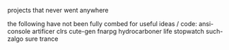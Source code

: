 projects that never went anywhere

the following have not been fully combed for useful ideas / code:
ansi-console
artificer
clrs
cute-gen
fnarpg
hydrocarboner
life
stopwatch
such-zalgo
sure
trance